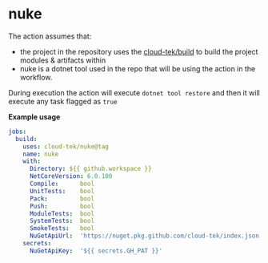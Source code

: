 # nuke

The action assumes that:
- the project in the repository uses the [cloud-tek/build](https://github.com/cloud-tek/build) to build the project modules & artifacts within
- nuke is a dotnet tool used in the repo that will be using the action in the workflow. 

During execution the action will execute `dotnet tool restore`
and then it will execute any task flagged as `true`

**Example usage**
```yaml
jobs:
  build:
    uses: cloud-tek/nuke@tag
    name: nuke
    with:
      Directory: ${{ github.workspace }}
      NetCoreVersion: 6.0.100
      Compile:      bool
      UnitTests:    bool
      Pack:         bool
      Push:         bool
      ModuleTests:  bool
      SystemTests:  bool
      SmokeTests:   bool
      NuGetApiUrl:  'https://nuget.pkg.github.com/cloud-tek/index.json'
    secrets:
      NuGetApiKey:  '${{ secrets.GH_PAT }}'
```